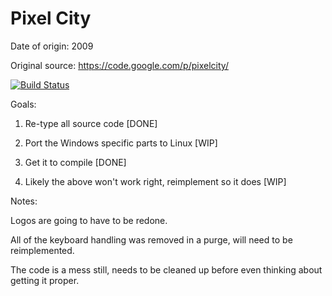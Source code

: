 # Pixel City

Date of origin: 2009

Original source: https://code.google.com/p/pixelcity/

[![Build Status](https://travis-ci.org/tcadigan/pixel_city.svg?branch=master)](https://travis-ci.org/tcadigan/pixel_city)

Goals:

1) Re-type all source code [DONE]

2) Port the Windows specific parts to Linux [WIP]

3) Get it to compile [DONE]

4) Likely the above won't work right, reimplement so it does [WIP]

Notes:

Logos are going to have to be redone.

All of the keyboard handling was removed in a purge, will need to be reimplemented.

The code is a mess still, needs to be cleaned up before even thinking about getting it proper.